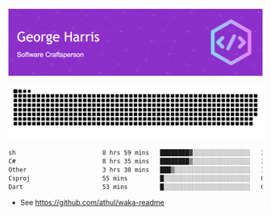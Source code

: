 ![img](./assets/github-header.png)

<div align="center">
  <img  src="https://github.com/1999AZZAR/1999AZZAR/blob/readme/resources/img/grid-snake.svg" alt="snake" />
</div>

<!--START_SECTION:waka-->

```txt
sh                        8 hrs 59 mins   ████████▓░░░░░░░░░░░░░░░░   34.90 %
C#                        8 hrs 35 mins   ████████▒░░░░░░░░░░░░░░░░   33.33 %
Other                     3 hrs 30 mins   ███▒░░░░░░░░░░░░░░░░░░░░░   13.59 %
Csproj                    55 mins         █░░░░░░░░░░░░░░░░░░░░░░░░   03.60 %
Dart                      53 mins         █░░░░░░░░░░░░░░░░░░░░░░░░   03.47 %
```

<!--END_SECTION:waka-->

- See <https://github.com/athul/waka-readme>
